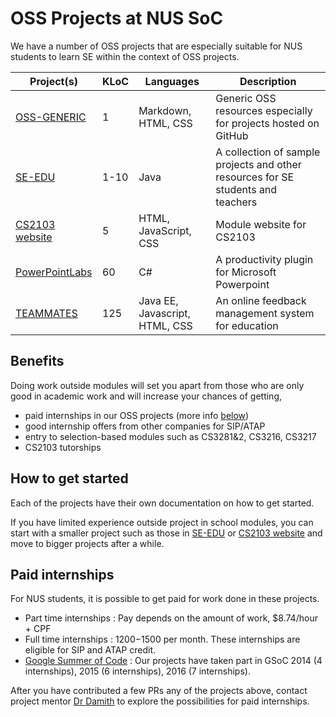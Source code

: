 # OSS Projects at NUS SoC
We have a number of OSS projects that are especially suitable for NUS students to learn SE within the context of OSS projects.

| Project(s) | KLoC | Languages | Description |
| --- | --- | --- | --- |
| [OSS-GENERIC](https://github.com/oss-generic) | 1 | Markdown, HTML, CSS | Generic OSS resources especially for projects hosted on GitHub | 
| [SE-EDU](https://github.com/se-edu) | 1-10 | Java | A collection of sample projects and other resources for SE students and teachers |
| [CS2103 website](https://github.com/nus-cs2103/website) | 5 | HTML, JavaScript, CSS | Module website for CS2103 |
| [PowerPointLabs](https://github.com/powerpointlabs/powerpointlabs) | 60 | C# | A productivity plugin for Microsoft Powerpoint |
| [TEAMMATES](https://github.com/teammates/teammates) | 125 | Java EE, Javascript, HTML, CSS | An online feedback management system for education |

## Benefits 

Doing work outside modules will set you apart from those who are only good in academic work and will increase your chances of getting,

* paid internships in our OSS projects (more info [below](#paid-internships))
*	good internship offers from other companies for SIP/ATAP
*	entry to selection-based modules such as CS3281&2, CS3216, CS3217
*	CS2103 tutorships

## How to get started

Each of the projects have their own documentation on how to get started. 

If you have limited experience outside project in school modules, you can start with a smaller project such as those in [SE-EDU](https://github.com/se-edu) or [CS2103 website](https://github.com/nus-cs2103/website) and move to bigger projects after a while. 

## Paid internships

For NUS students, it is possible to get paid for work done in these projects. 
* Part time internships : Pay depends on the amount of work, $8.74/hour + CPF
* Full time internships : $1200-$1500 per month. These internships are eligible for SIP and ATAP credit.
* [Google Summer of Code](https://developers.google.com/open-source/gsoc/) : Our projects have taken part in GSoC 2014 (4 internships), 2015 (6 internships), 2016 (7 internships). 

After you have contributed a few PRs any of the projects above, contact project mentor [Dr Damith](http://www.comp.nus.edu.sg/~damithch) to explore the possibilities for paid internships. 
